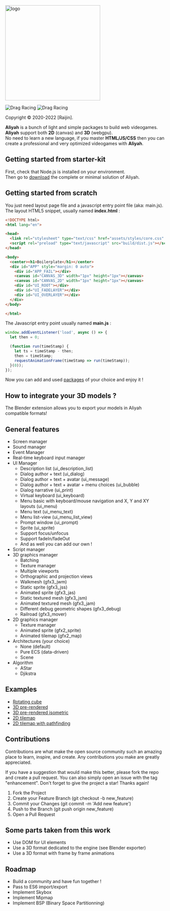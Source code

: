 <img src="https://sprightly-beijinho.netlify.app/assets/images/logo-9849da864a27064e12d65e3ceffb5488.jpg" alt="logo" width="300"/>

![Drag Racing](https://img.shields.io/badge/lang-javascript-f39f37) ![Drag Racing](https://img.shields.io/badge/release-v1.0.0-blue)

Copyright © 2020-2022 [Raijin].

**Aliyah** is a bunch of light and simple packages to build web videogames.    
**Aliyah** support both **2D** (canvas) and **3D** (webgpu).    
No need to learn a new language, if you master **HTML/JS/CSS** then you can create a professional and very optimized videogames with **Aliyah**.

## Getting started from starter-kit
First, check that Node.js is installed on your environment.    
Then go to [download](https://sprightly-beijinho.netlify.app/download) the complete or minimal solution of Aliyah.    

## Getting started from scratch
You just need layout page file and a javascript entry point file (aka: main.js).   
The layout HTML5 snippet, usually named **index.html** :
```html
<!DOCTYPE html>
<html lang="en">

<head>
  <link rel="stylesheet" type="text/css" href="assets/styles/core.css" />
  <script rel="preload" type="text/javascript" src="build/dist.js"></script>
</head>

<body>
  <center><h1>Boilerplate</h1></center>
  <div id="APP" style="margin: 0 auto">
    <div id="APP_FAIL"></div>
    <canvas id="CANVAS_3D" width="1px" height="1px"></canvas>
    <canvas id="CANVAS_2D" width="1px" height="1px"></canvas>
    <div id="UI_ROOT"></div>
    <div id="UI_FADELAYER"></div>
    <div id="UI_OVERLAYER"></div>
  </div>
</body>

</html>
```
The Javascript entry point usually named **main.js** :
```js
window.addEventListener('load', async () => {
  let then = 0;

  (function run(timeStamp) {
    let ts = timeStamp - then;
    then = timeStamp;
    requestAnimationFrame(timeStamp => run(timeStamp));
  }(0));
});
```

Now you can add and used [packages](https://sprightly-beijinho.netlify.app/download) of your choice and enjoy it !

## How to integrate your 3D models ?
The Blender extension allows you to export your models in Aliyah compatible formats!

## General features
- Screen manager
- Sound manager
- Event Manager
- Real-time keyboard input manager
- UI Manager
    - Description list (ui_description_list)
    - Dialog author + text (ui_dialog)
    - Dialog author + text + avatar (ui_message)
    - Dialog author + text + avatar + menu choices (ui_bubble)
    - Dialog narrative (ui_print)
    - Virtual keyboard (ui_keyboard)
    - Menu basic with keyboard/mouse navigation and X, Y and XY layouts (ui_menu)
    - Menu text (ui_menu_text)
    - Menu list-view (ui_menu_list_view)
    - Prompt window (ui_prompt)
    - Sprite (ui_sprite)
    - Support focus/unfocus
    - Support fadeIn/fadeOut
    - And as well you can add our own !
- Script manager
- 3D graphics manager
    - Batching
    - Texture manager
    - Multiple viewports
    - Orthographic and projection views
    - Walkmesh (gfx3_jwm)
    - Static sprite (gfx3_jss)
    - Animated sprite (gfx3_jas)
    - Static textured mesh (gfx3_jsm)
    - Animated textured mesh (gfx3_jam)
    - Different debug geometric shapes (gfx3_debug)
    - Railroad (gfx3_mover)
- 2D graphics manager
    - Texture manager
    - Animated sprite (gfx2_sprite)
    - Animated tilemap (gfx2_map)
- Architectures (your choice)
    - None (default)
    - Pure ECS (data-driven)
    - Scene
- Algorithm
    - AStar
    - Djikstra

## Examples
- [Rotating cube](https://sprightly-beijinho.netlify.app/samples/rotating-cube/)
- [3D pre-rendered](https://sprightly-beijinho.netlify.app/samples/prerendered/)
- [3D pre-rendered isometric](https://sprightly-beijinho.netlify.app/samples/prerendered-isometric/)
- [2D tilemap](https://sprightly-beijinho.netlify.app/samples/tilemap/)
- [2D tilemap with pathfinding](https://sprightly-beijinho.netlify.app/samples/tilemap-pathfinding/)

## Contributions
Contributions are what make the open source community such an amazing place to learn, inspire, and create. Any contributions you make are greatly appreciated.

If you have a suggestion that would make this better, please fork the repo and create a pull request. You can also simply open an issue with the tag "enhancement". Don't forget to give the project a star! Thanks again!    

1. Fork the Project
2. Create your Feature Branch (git checkout -b new_feature)
3. Commit your Changes (git commit -m 'Add new feature')
4. Push to the Branch (git push origin new_feature)
5. Open a Pull Request

## Some parts taken from this work
- Use DOM for UI elements
- Use a 3D format dedicated to the engine (see Blender exporter)
- Use a 3D format with frame by frame animations

## Roadmap
- Build a community and have fun together !
- Pass to ES6 import/export
- Implement Skybox
- Implement Mipmap
- Implement BSP (Binary Space Partitionning)
